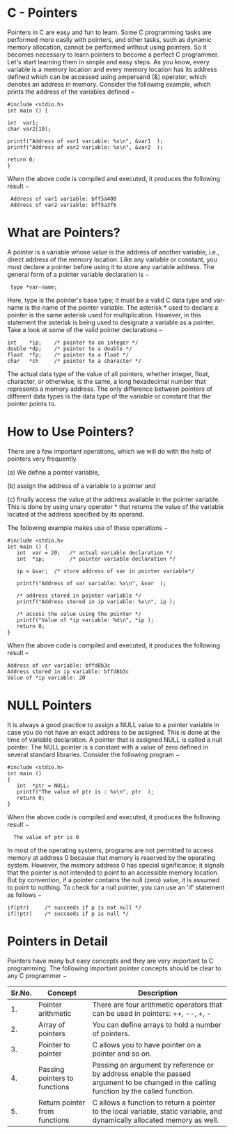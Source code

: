 # C - Pointers

Pointers in C are easy and fun to learn. Some C programming tasks are performed more easily with pointers, and other tasks, such as dynamic memory allocation, cannot be performed without using pointers. So it becomes necessary to learn pointers to become a perfect C programmer. 
Let's start learning them in simple and easy steps.
As you know, every variable is a memory location and every memory location has its address defined which can be accessed using ampersand (&) operator, which denotes an address in memory. Consider the following example, which prints the address of the variables defined −
  
    #include <stdio.h>
    int main () {

    int  var1;
    char var2[10];

    printf("Address of var1 variable: %x\n", &var1  );
    printf("Address of var2 variable: %x\n", &var2  );

    return 0;
    }

When the above code is compiled and executed, it produces the following result −
          
     Address of var1 variable: bff5a400
     Address of var2 variable: bff5a3f6

# What are Pointers?

A pointer is a variable whose value is the address of another variable, i.e., direct address of the memory location. Like any variable or constant, you must declare a pointer before using it to store any variable address. The general form of a pointer variable declaration is −
     
     type *var-name;

Here, type is the pointer's base type; it must be a valid C data type and var-name is the name of the pointer variable. The asterisk * used to declare a pointer is the same asterisk used for multiplication. However, in this statement the asterisk is being used to designate a variable as a pointer. Take a look at some of the valid pointer declarations –
```
int    *ip;    /* pointer to an integer */
double *dp;    /* pointer to a double */
float  *fp;    /* pointer to a float */
char   *ch     /* pointer to a character */
```
The actual data type of the value of all pointers, whether integer, float, character, or otherwise, is the same, a long hexadecimal number that represents a memory address. The only difference between pointers of different data types is the data type of the variable or constant that the pointer points to.

# How to Use Pointers?

There are a few important operations, which we will do with the help of pointers very frequently. 

(a) We define a pointer variable,

(b) assign the address of a variable to a pointer and

(c) finally access the value at the address available in the pointer variable. This is done by using unary operator * that returns the value of the variable located at the address specified by its operand. 

The following example makes use of these operations −

```
#include <stdio.h>
int main () {
   int  var = 20;   /* actual variable declaration */
   int  *ip;        /* pointer variable declaration */

   ip = &var;  /* store address of var in pointer variable*/

   printf("Address of var variable: %x\n", &var  );

   /* address stored in pointer variable */
   printf("Address stored in ip variable: %x\n", ip );

   /* access the value using the pointer */
   printf("Value of *ip variable: %d\n", *ip );
   return 0;
}
```

When the above code is compiled and executed, it produces the following result –

```
Address of var variable: bffd8b3c
Address stored in ip variable: bffd8b3c
Value of *ip variable: 20
```

# NULL Pointers

It is always a good practice to assign a NULL value to a pointer variable in case you do not have an exact address to be assigned. This is done at the time of variable declaration. A pointer that is assigned NULL is called a null pointer.
The NULL pointer is a constant with a value of zero defined in several standard libraries. Consider the following program −

```
#include <stdio.h>
int main () 
{
   int  *ptr = NULL;
   printf("The value of ptr is : %x\n", ptr  );
   return 0;
}
```

When the above code is compiled and executed, it produces the following result −
      
      The value of ptr is 0

In most of the operating systems, programs are not permitted to access memory at address 0 because that memory is reserved by the operating system. However, the memory address 0 has special significance; it signals that the pointer is not intended to point to an accessible memory location. But by convention, if a pointer contains the null (zero) value, it is assumed to point to nothing.
To check for a null pointer, you can use an 'if' statement as follows −

```
if(ptr)     /* succeeds if p is not null */
if(!ptr)    /* succeeds if p is null */
```

# Pointers in Detail

Pointers have many but easy concepts and they are very important to C programming. 
The following important pointer concepts should be clear to any C programmer −

| Sr.No. |	Concept | Description |
|--------|---------|-------------|
|1.| Pointer arithmetic|There are four arithmetic operators that can be used in pointers: ++, --, +, -|
|2.| Array of pointers| You can define arrays to hold a number of pointers.|
|3.| Pointer to pointer| C allows you to have pointer on a pointer and so on.|
|4.| Passing pointers to functions | Passing an argument by reference or by address enable the passed argument to be changed in the calling function by the called function.|
|5.| Return pointer from functions | C allows a function to return a pointer to the local variable, static variable, and dynamically allocated memory as well.|
